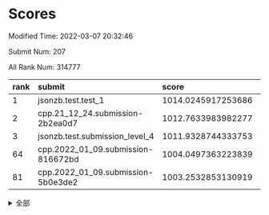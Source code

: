 # Scores

Modified Time: 2022-03-07 20:32:46

Submit Num: 207

All Rank Num: 314777

| rank |               submit               |       score        |       sigma        | pk_num |
| :--- | :--------------------------------- | :----------------- | :----------------- | :----- |
| 1    | jsonzb.test.test_1                 | 1014.0245917253686 | 0.8448552821352278 | 6080   |
| 2    | cpp.21_12_24.submission-2b2ea0d7   | 1012.7633983982277 | 0.8063043122903535 | 6082   |
| 3    | jsonzb.test.submission_level_4     | 1011.9328744333753 | 0.804865089423804  | 6084   |
| 64   | cpp.2022_01_09.submission-816672bd | 1004.0497363223839 | 0.7289532365456802 | 6084   |
| 81   | cpp.2022_01_09.submission-5b0e3de2 | 1003.2532853130919 | 0.7035362966826086 | 6091   |


<details>
<summary>全部</summary>

| rank |                 submit                 |       score        |       sigma        | pk_num |
| :--- | :------------------------------------- | :----------------- | :----------------- | :----- |
| 1    | jsonzb.test.test_1                     | 1014.0245917253686 | 0.8448552821352278 | 6080   |
| 2    | cpp.21_12_24.submission-2b2ea0d7       | 1012.7633983982277 | 0.8063043122903535 | 6082   |
| 3    | jsonzb.test.submission_level_4         | 1011.9328744333753 | 0.804865089423804  | 6084   |
| 4    | gobigger.level_3.submission_level_3_42 | 1011.2133267193755 | 0.7792215763834661 | 6079   |
| 5    | gobigger.level_3.submission_level_3_38 | 1011.066543147513  | 0.7709249742408149 | 6083   |
| 6    | gobigger.level_3.submission_level_3_19 | 1011.0209508660689 | 0.7698974262569904 | 6089   |
| 7    | gobigger.level_3.submission_level_3_10 | 1010.9417485537506 | 0.7718463137599119 | 6079   |
| 8    | gobigger.level_3.submission_level_3_13 | 1010.8645624166508 | 0.7736064431925649 | 6083   |
| 9    | gobigger.level_3.submission_level_3_44 | 1010.8246755490442 | 0.7681198468490819 | 6088   |
| 10   | gobigger.level_3.submission_level_3_16 | 1010.7688287068473 | 0.7784274738518696 | 6082   |
| 11   | gobigger.level_3.submission_level_3_31 | 1010.6476217520984 | 0.7689377842853914 | 6079   |
| 12   | gobigger.level_3.submission_level_3_36 | 1010.6222626579364 | 0.754883728500471  | 6086   |
| 13   | gobigger.level_3.submission_level_3_11 | 1010.6144860345023 | 0.7898225962079198 | 6082   |
| 14   | gobigger.level_3.submission_level_3_4  | 1010.6093285925158 | 0.7809365726286593 | 6080   |
| 15   | gobigger.level_3.submission_level_3_49 | 1010.6003511994979 | 0.7438671767539846 | 6086   |
| 16   | gobigger.level_3.submission_level_3_43 | 1010.5822392370923 | 0.7746477997857708 | 6084   |
| 17   | gobigger.level_3.submission_level_3_39 | 1010.5650102187075 | 0.755388876649267  | 6082   |
| 18   | gobigger.level_3.submission_level_3_22 | 1010.3700824570235 | 0.7690241910046913 | 6084   |
| 19   | gobigger.level_3.submission_level_3_41 | 1010.3533003879917 | 0.7801409684266113 | 6086   |
| 20   | gobigger.level_3.submission_level_3_6  | 1010.3155008214569 | 0.7495126495859703 | 6084   |
| 21   | gobigger.level_3.submission_level_3_30 | 1010.1725593776647 | 0.7577303044717315 | 6080   |
| 22   | gobigger.level_3.submission_level_3_7  | 1010.1725148040813 | 0.77490510358008   | 6083   |
| 23   | gobigger.level_3.submission_level_3_46 | 1010.0942669672211 | 0.7686831640312161 | 6079   |
| 24   | gobigger.level_3.submission_level_3_17 | 1010.0568559822328 | 0.7555321338051743 | 6080   |
| 25   | gobigger.level_3.submission_level_3_21 | 1009.9749474195069 | 0.7859036643866276 | 6081   |
| 26   | gobigger.level_3.submission_level_3_24 | 1009.9044198428553 | 0.7628512871243865 | 6083   |
| 27   | gobigger.level_3.submission_level_3_47 | 1009.8827613279273 | 0.7803552978967708 | 6087   |
| 28   | gobigger.level_3.submission_level_3_23 | 1009.8296793320623 | 0.7377051340877715 | 6084   |
| 29   | gobigger.level_3.submission_level_3_18 | 1009.8109811238628 | 0.7616599573490734 | 6083   |
| 30   | gobigger.level_3.submission_level_3_14 | 1009.7688560649077 | 0.774362115505405  | 6078   |
| 31   | gobigger.level_3.submission_level_3_1  | 1009.607207945986  | 0.7528028693445782 | 6086   |
| 32   | gobigger.level_3.submission_level_3_2  | 1009.5194489785159 | 0.748469096990282  | 6084   |
| 33   | gobigger.level_3.submission_level_3_26 | 1009.5002579250518 | 0.7551119712933868 | 6081   |
| 34   | gobigger.level_3.submission_level_3_3  | 1009.365565536632  | 0.739704201044256  | 6078   |
| 35   | gobigger.level_3.submission_level_3_48 | 1009.2969541441668 | 0.7334831678632555 | 6078   |
| 36   | gobigger.level_3.submission_level_3_33 | 1009.2803788319363 | 0.7205331671803668 | 6081   |
| 37   | gobigger.level_3.submission_level_3_40 | 1009.2739158681488 | 0.7320087313845843 | 6088   |
| 38   | gobigger.level_3.submission_level_3_37 | 1009.194327275983  | 0.7528880382080798 | 6084   |
| 39   | gobigger.level_3.submission_level_3_32 | 1009.149045451773  | 0.7421764183028213 | 6083   |
| 40   | gobigger.level_3.submission_level_3_8  | 1009.1237223849935 | 0.7608566719370768 | 6082   |
| 41   | gobigger.level_3.submission_level_3_28 | 1009.1175724825559 | 0.7488808449444189 | 6082   |
| 42   | gobigger.level_3.submission_level_3_20 | 1009.072124306793  | 0.7621079664944505 | 6083   |
| 43   | gobigger.level_3.submission_level_3_34 | 1009.0072383972653 | 0.7430676243172781 | 6082   |
| 44   | gobigger.level_3.submission_level_3_27 | 1008.914684892899  | 0.7564670727147271 | 6083   |
| 45   | gobigger.level_3.submission_level_3_29 | 1008.9073018097836 | 0.742188404648957  | 6084   |
| 46   | gobigger.level_3.submission_level_3_5  | 1008.9063942760013 | 0.7457773170787999 | 6085   |
| 47   | gobigger.level_3.submission_level_3_0  | 1008.8128437326259 | 0.7452071512039959 | 6081   |
| 48   | gobigger.level_3.submission_level_3_9  | 1008.8008288359989 | 0.7555168440379824 | 6081   |
| 49   | gobigger.level_3.submission_level_3_15 | 1008.7555298486974 | 0.767146409417209  | 6078   |
| 50   | gobigger.level_3.submission_level_3_35 | 1008.6628867402462 | 0.7517390696349375 | 6082   |
| 51   | gobigger.level_3.submission_level_3_12 | 1008.6500951475867 | 0.7572965494825855 | 6081   |
| 52   | gobigger.level_3.submission_level_3_45 | 1008.5053316329981 | 0.7522913137935359 | 6080   |
| 53   | gobigger.level_3.submission_level_3_25 | 1008.2902677551662 | 0.7426221395083357 | 6081   |
| 54   | gobigger.level_1.submission_level_1_39 | 1005.3395396519343 | 0.7226424808683596 | 6085   |
| 55   | gobigger.level_1.submission_level_1_36 | 1004.4772395338384 | 0.7173597912698039 | 6083   |
| 56   | gobigger.level_1.submission_level_1_18 | 1004.3467091704455 | 0.7194307239212817 | 6084   |
| 57   | gobigger.level_1.submission_level_1_44 | 1004.2933081571095 | 0.705890286417499  | 6089   |
| 58   | gobigger.level_1.submission_level_1_40 | 1004.2200253425782 | 0.716710040137901  | 6087   |
| 59   | gobigger.level_1.submission_level_1_34 | 1004.1627086631089 | 0.7044177926618242 | 6084   |
| 60   | gobigger.level_1.submission_level_1_27 | 1004.1504521374306 | 0.7170811405272922 | 6088   |
| 61   | gobigger.level_1.submission_level_1_32 | 1004.1130555938837 | 0.7160333313474126 | 6078   |
| 62   | gobigger.level_1.submission_level_1_29 | 1004.1000844819993 | 0.726086483767397  | 6083   |
| 63   | gobigger.level_1.submission_level_1_47 | 1004.0676623529174 | 0.7119207012163177 | 6082   |
| 64   | cpp.2022_01_09.submission-816672bd     | 1004.0497363223839 | 0.7289532365456802 | 6084   |
| 65   | gobigger.level_1.submission_level_1_42 | 1003.9503214228804 | 0.7059732435337743 | 6081   |
| 66   | gobigger.level_1.submission_level_1_22 | 1003.9195388201139 | 0.7119024039891072 | 6080   |
| 67   | gobigger.level_1.submission_level_1_38 | 1003.8906704067067 | 0.7244452354940222 | 6082   |
| 68   | gobigger.level_1.submission_level_1_21 | 1003.8329617500837 | 0.7137591735827051 | 6081   |
| 69   | gobigger.level_1.submission_level_1_26 | 1003.7938000990663 | 0.7170803000702205 | 6084   |
| 70   | gobigger.level_1.submission_level_1_10 | 1003.7324953882279 | 0.7104449780377216 | 6082   |
| 71   | gobigger.level_1.submission_level_1_19 | 1003.7188001602092 | 0.7215576989005971 | 6082   |
| 72   | gobigger.level_1.submission_level_1_41 | 1003.6523705006939 | 0.7143394122952439 | 6082   |
| 73   | gobigger.level_1.submission_level_1_45 | 1003.6507556070236 | 0.7225870688539906 | 6084   |
| 74   | gobigger.level_1.submission_level_1_4  | 1003.5605486394937 | 0.7189188307289817 | 6085   |
| 75   | gobigger.level_1.submission_level_1_20 | 1003.4793889781982 | 0.7133340210183265 | 6087   |
| 76   | gobigger.level_1.submission_level_1_0  | 1003.4262263235061 | 0.7137898516617008 | 6082   |
| 77   | gobigger.level_1.submission_level_1_24 | 1003.3941679704589 | 0.7112353921827017 | 6078   |
| 78   | gobigger.level_1.submission_level_1_12 | 1003.384302914546  | 0.7078429686773331 | 6083   |
| 79   | gobigger.level_1.submission_level_1_5  | 1003.3504677079611 | 0.7221995477300491 | 6087   |
| 80   | gobigger.level_1.submission_level_1_49 | 1003.3193397056918 | 0.7198842587465611 | 6085   |
| 81   | cpp.2022_01_09.submission-5b0e3de2     | 1003.2532853130919 | 0.7035362966826086 | 6091   |
| 82   | gobigger.level_1.submission_level_1_3  | 1003.1398642677564 | 0.7150345195164199 | 6084   |
| 83   | gobigger.level_1.submission_level_1_14 | 1003.0700140620884 | 0.7175679024430105 | 6083   |
| 84   | gobigger.level_1.submission_level_1_30 | 1003.0503796608837 | 0.7089895206017425 | 6084   |
| 85   | gobigger.level_1.submission_level_1_23 | 1003.0198558647648 | 0.7140873118252893 | 6083   |
| 86   | gobigger.level_1.submission_level_1_13 | 1003.0150639476092 | 0.7139174917727815 | 6079   |
| 87   | gobigger.level_1.submission_level_1_1  | 1002.9548382992241 | 0.7186367694117157 | 6081   |
| 88   | gobigger.level_1.submission_level_1_17 | 1002.9511898414135 | 0.7147006104578265 | 6078   |
| 89   | gobigger.level_1.submission_level_1_2  | 1002.7959305318775 | 0.7124456811108381 | 6073   |
| 90   | gobigger.level_1.submission_level_1_48 | 1002.7825751744116 | 0.7168640845569912 | 6080   |
| 91   | gobigger.level_1.submission_level_1_9  | 1002.7401814345828 | 0.7149626338988887 | 6085   |
| 92   | gobigger.level_1.submission_level_1_37 | 1002.7388540281885 | 0.7151460064356563 | 6083   |
| 93   | gobigger.level_1.submission_level_1_7  | 1002.7133405939426 | 0.7119643080214028 | 6080   |
| 94   | gobigger.level_1.submission_level_1_31 | 1002.6875994953627 | 0.7152444749735976 | 6079   |
| 95   | gobigger.level_1.submission_level_1_46 | 1002.6701462572577 | 0.7203411208645154 | 6081   |
| 96   | gobigger.level_1.submission_level_1_25 | 1002.6411744700821 | 0.7216174378946828 | 6083   |
| 97   | gobigger.level_1.submission_level_1_33 | 1002.6220164713347 | 0.7179901940902577 | 6085   |
| 98   | gobigger.level_1.submission_level_1_8  | 1002.5665138957457 | 0.7137447918099499 | 6084   |
| 99   | gobigger.level_1.submission_level_1_28 | 1002.5382504297537 | 0.7130133165712197 | 6086   |
| 100  | gobigger.level_1.submission_level_1_11 | 1002.518490702032  | 0.7121690414074777 | 6078   |
| 101  | gobigger.level_1.submission_level_1_15 | 1002.5151600828992 | 0.7081491069706926 | 6085   |
| 102  | gobigger.level_1.submission_level_1_43 | 1002.46968512939   | 0.7209326658667867 | 6084   |
| 103  | gobigger.level_1.submission_level_1_6  | 1002.4120438407658 | 0.7130805225807957 | 6081   |
| 104  | gobigger.level_1.submission_level_1_35 | 1001.7208603038482 | 0.7082190382559975 | 6084   |
| 105  | gobigger.level_1.submission_level_1_16 | 1001.6505259995213 | 0.7130053308140597 | 6083   |
| 106  | gobigger.random.submission_random_18   | 997.5087750810569  | 0.7060628561834182 | 6082   |
| 107  | gobigger.random.submission_random_0    | 997.3560886946686  | 0.6997549734382938 | 6085   |
| 108  | gobigger.random.submission_random_26   | 997.2333573584233  | 0.7026475806625025 | 6084   |
| 109  | gobigger.random.submission_random_30   | 996.9386581139909  | 0.6957528332911288 | 6082   |
| 110  | gobigger.random.submission_random_17   | 996.7315074654387  | 0.7111232070544153 | 6083   |
| 111  | gobigger.random.submission_random_41   | 996.7063432428512  | 0.6979229451642079 | 6084   |
| 112  | gobigger.random.submission_random_28   | 996.6558244181915  | 0.6936814803022372 | 6084   |
| 113  | gobigger.random.submission_random_1    | 996.6308952449825  | 0.7025515625936725 | 6084   |
| 114  | gobigger.random.submission_random_32   | 996.6143091204548  | 0.7107069549837587 | 6081   |
| 115  | gobigger.random.submission_random_13   | 996.6024895399485  | 0.7132098257975529 | 6086   |
| 116  | gobigger.random.submission_random_9    | 996.5066718892157  | 0.7141830056911134 | 6085   |
| 117  | gobigger.random.submission_random_5    | 996.4847243105783  | 0.704684969592983  | 6080   |
| 118  | gobigger.random.submission_random_42   | 996.4411889328491  | 0.6947259849716673 | 6083   |
| 119  | gobigger.random.submission_random_8    | 996.4198753826461  | 0.71440940692439   | 6083   |
| 120  | gobigger.random.submission_random_49   | 996.3811016838266  | 0.7065539985005603 | 6080   |
| 121  | gobigger.random.submission_random_21   | 996.3712869898749  | 0.704762787699585  | 6081   |
| 122  | gobigger.random.submission_random_22   | 996.3430036141966  | 0.7144451165454665 | 6078   |
| 123  | gobigger.random.submission_random_36   | 996.2964214049509  | 0.7000977770158318 | 6077   |
| 124  | gobigger.random.submission_random_31   | 996.2795465036061  | 0.7040602719451771 | 6088   |
| 125  | gobigger.random.submission_random_16   | 996.2739225873804  | 0.71856595529679   | 6082   |
| 126  | gobigger.random.submission_random_20   | 996.2177121603708  | 0.708578567588241  | 6081   |
| 127  | gobigger.random.submission_random_46   | 996.2007185642607  | 0.7144882705778891 | 6085   |
| 128  | gobigger.random.submission_random_7    | 996.1832373007452  | 0.7228657567368362 | 6083   |
| 129  | gobigger.random.submission_random_47   | 996.0656312067341  | 0.7255721475594072 | 6084   |
| 130  | gobigger.random.submission_random_29   | 996.0197410607491  | 0.7006477310880417 | 6081   |
| 131  | gobigger.random.submission_random_48   | 996.0089925477345  | 0.7026250422976305 | 6078   |
| 132  | gobigger.random.submission_random_37   | 995.9662880036104  | 0.7158132337594495 | 6078   |
| 133  | gobigger.random.submission_random_6    | 995.9633123955103  | 0.701021542292332  | 6081   |
| 134  | gobigger.random.submission_random_11   | 995.916901313794   | 0.7071810412473089 | 6087   |
| 135  | gobigger.random.submission_random_23   | 995.9023699075349  | 0.7151695532508513 | 6085   |
| 136  | gobigger.random.submission_random_40   | 995.8966150131507  | 0.7328107064687396 | 6079   |
| 137  | gobigger.random.submission_random_4    | 995.8537291038593  | 0.7131165195105541 | 6087   |
| 138  | gobigger.random.submission_random_14   | 995.843472153884   | 0.6999965598751794 | 6083   |
| 139  | gobigger.random.submission_random_3    | 995.8364709718705  | 0.6976844748289763 | 6083   |
| 140  | gobigger.random.submission_random_10   | 995.8246607749792  | 0.7083349126296905 | 6083   |
| 141  | gobigger.random.submission_random_34   | 995.7891674242326  | 0.7032582313911564 | 6077   |
| 142  | gobigger.random.submission_random_38   | 995.7262737086621  | 0.7059519513036505 | 6078   |
| 143  | gobigger.random.submission_random_44   | 995.7060155354588  | 0.7193037079746243 | 6082   |
| 144  | gobigger.random.submission_random_33   | 995.6432895962884  | 0.712630118531994  | 6077   |
| 145  | gobigger.random.submission_random_39   | 995.5825836427841  | 0.7230146915265179 | 6081   |
| 146  | gobigger.random.submission_random_25   | 995.358770326231   | 0.7028097297187238 | 6080   |
| 147  | gobigger.random.submission_random_2    | 995.3566114314921  | 0.7034304641772554 | 6079   |
| 148  | gobigger.random.submission_random_12   | 995.3556728882993  | 0.7100686067657068 | 6084   |
| 149  | gobigger.random.submission_random_24   | 995.301847479157   | 0.7260555404841011 | 6082   |
| 150  | gobigger.random.submission_random_43   | 995.2514139376198  | 0.705130032136364  | 6080   |
| 151  | gobigger.random.submission_random_45   | 995.1582576700017  | 0.7161528676761203 | 6079   |
| 152  | gobigger.random.submission_random_27   | 995.117044673823   | 0.7177948113980162 | 6086   |
| 153  | gobigger.random.submission_random_15   | 995.0665132453206  | 0.7231371023735078 | 6077   |
| 154  | gobigger.level_2.submission_level_2_32 | 994.9571429696556  | 0.7506352948004213 | 6084   |
| 155  | gobigger.random.submission_random_19   | 994.6493167787039  | 0.7281371673794778 | 6077   |
| 156  | gobigger.random.submission_random_35   | 994.3605060325344  | 0.7102652352059524 | 6086   |
| 157  | gobigger.level_2.submission_level_2_7  | 993.9375274384863  | 0.7403759002021874 | 6085   |
| 158  | gobigger.level_2.submission_level_2_23 | 993.7555973907464  | 0.7360834866122319 | 6080   |
| 159  | gobigger.level_2.submission_level_2_34 | 993.6550623084429  | 0.7348248863189126 | 6085   |
| 160  | gobigger.level_2.submission_level_2_25 | 993.6474097593183  | 0.7353720828887927 | 6077   |
| 161  | gobigger.level_2.submission_level_2_43 | 993.5855981067785  | 0.7310893071960639 | 6085   |
| 162  | gobigger.level_2.submission_level_2_15 | 993.5697957063654  | 0.7491776178861791 | 6084   |
| 163  | gobigger.level_2.submission_level_2_28 | 993.4977546239793  | 0.7468899273232268 | 6090   |
| 164  | gobigger.level_2.submission_level_2_33 | 993.4308550002085  | 0.7381451560987996 | 6086   |
| 165  | gobigger.level_2.submission_level_2_39 | 993.4274200150016  | 0.7440279336757388 | 6083   |
| 166  | gobigger.level_2.submission_level_2_5  | 993.0364979771963  | 0.7522269564796266 | 6080   |
| 167  | gobigger.level_2.submission_level_2_21 | 993.0032442585839  | 0.7400120808110837 | 6084   |
| 168  | gobigger.level_2.submission_level_2_13 | 992.9745959951473  | 0.7470168482962654 | 6078   |
| 169  | gobigger.level_2.submission_level_2_48 | 992.951064016275   | 0.7470744669418158 | 6084   |
| 170  | gobigger.level_2.submission_level_2_42 | 992.8955331140028  | 0.7301698538310178 | 6078   |
| 171  | gobigger.level_2.submission_level_2_2  | 992.81676030832    | 0.750984407472002  | 6082   |
| 172  | gobigger.level_2.submission_level_2_49 | 992.8035362787922  | 0.7371221127181931 | 6084   |
| 173  | gobigger.level_2.submission_level_2_11 | 992.7836084703683  | 0.7284702702572806 | 6082   |
| 174  | gobigger.level_2.submission_level_2_18 | 992.7405320186624  | 0.7331691449645864 | 6084   |
| 175  | gobigger.level_2.submission_level_2_30 | 992.657787948506   | 0.7303439550334354 | 6087   |
| 176  | gobigger.level_2.submission_level_2_38 | 992.5977731623527  | 0.740280751998673  | 6086   |
| 177  | gobigger.level_2.submission_level_2_3  | 992.5576463555027  | 0.7385769845320171 | 6087   |
| 178  | gobigger.level_2.submission_level_2_4  | 992.443899591656   | 0.7654271322943674 | 6084   |
| 179  | gobigger.level_2.submission_level_2_0  | 992.3309182630029  | 0.7394390404941843 | 6081   |
| 180  | gobigger.level_2.submission_level_2_17 | 992.2815387706282  | 0.7657363740025641 | 6083   |
| 181  | gobigger.level_2.submission_level_2_16 | 992.2019129684793  | 0.7413391877563734 | 6084   |
| 182  | gobigger.level_2.submission_level_2_14 | 992.1381779259079  | 0.7444276017791683 | 6084   |
| 183  | gobigger.level_2.submission_level_2_12 | 992.127603857706   | 0.7567934886229879 | 6081   |
| 184  | gobigger.level_2.submission_level_2_19 | 992.0253151933641  | 0.7476751642107218 | 6080   |
| 185  | gobigger.level_2.submission_level_2_47 | 992.0248996815783  | 0.7384913278169123 | 6082   |
| 186  | gobigger.level_2.submission_level_2_10 | 991.8078660197426  | 0.7332440100665076 | 6086   |
| 187  | gobigger.level_2.submission_level_2_45 | 991.5850154672332  | 0.7448055266758936 | 6083   |
| 188  | gobigger.level_2.submission_level_2_9  | 991.577332818988   | 0.7403397638506685 | 6087   |
| 189  | gobigger.level_2.submission_level_2_27 | 991.5736532911583  | 0.7436973249950742 | 6085   |
| 190  | gobigger.level_2.submission_level_2_8  | 991.51119869516    | 0.7421146842883701 | 6081   |
| 191  | gobigger.level_2.submission_level_2_44 | 991.428904508817   | 0.7362444600887462 | 6084   |
| 192  | gobigger.level_2.submission_level_2_6  | 991.3698920556631  | 0.7786640820110076 | 6085   |
| 193  | gobigger.level_2.submission_level_2_36 | 991.3365331074302  | 0.7521147946398523 | 6083   |
| 194  | gobigger.level_2.submission_level_2_22 | 991.3234057734434  | 0.7492652865000019 | 6086   |
| 195  | gobigger.level_2.submission_level_2_37 | 991.3204622337407  | 0.7514386791105274 | 6086   |
| 196  | gobigger.level_2.submission_level_2_29 | 991.241643380297   | 0.7541401189529796 | 6084   |
| 197  | gobigger.level_2.submission_level_2_20 | 991.1565400201736  | 0.7593899388356234 | 6082   |
| 198  | gobigger.level_2.submission_level_2_41 | 991.0590469559903  | 0.7437178223477754 | 6084   |
| 199  | gobigger.level_2.submission_level_2_26 | 991.0517772509838  | 0.7572843829001611 | 6086   |
| 200  | gobigger.level_2.submission_level_2_31 | 991.0203078542137  | 0.763195274710495  | 6084   |
| 201  | gobigger.level_2.submission_level_2_46 | 990.9555922825638  | 0.7442099608905447 | 6079   |
| 202  | gobigger.level_2.submission_level_2_1  | 990.8216204920084  | 0.7748939277470729 | 6088   |
| 203  | gobigger.level_2.submission_level_2_24 | 990.8055860034525  | 0.7422610668406938 | 6086   |
| 204  | gobigger.level_2.submission_level_2_35 | 990.3167276847705  | 0.7672766092499056 | 6082   |
| 205  | gobigger.level_2.submission_level_2_40 | 990.004523076276   | 0.7684080642360147 | 6082   |
| 206  | gobigger.none.submission_none_1        | 979.0476923955353  | 1.2666850030515429 | 6082   |
| 207  | gobigger.none.submission_none_0        | 976.730030300421   | 1.4502486200534241 | 6080   |

</details>